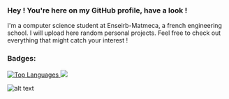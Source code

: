 ### Hey ! You're here on my GitHub profile, have a look !

I'm a computer science student at Enseirb-Matmeca, a french engineering school.
I will upload here random personal projects. Feel free to check out everything that might catch your interest !

<h3 align="left">Badges:</h3>
<a href="https://github.com/UnePatate5010" align="right"><img src="https://github-readme-stats.vercel.app/api/top-langs/?username=UnePatate5010&layout=donut-vertical&langs_count=10&theme=radical&hide_border=true&locale=en&custom_title=Top%20%Languages" alt="Top Languages" />
<img src="tooth.gif">
</a>

![alt text](tooth.gif)
